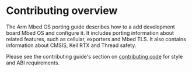 # Contributing overview

The Arm Mbed OS porting guide describes how to a add development board Mbed OS and configure it. It includes porting information about related features, such as cellular, exporters and Mbed TLS. It also contains information about CMSIS, Keil RTX and Thread safety.

Please see the contributing guide's section on [contributing code](../contributing/style.html) for style and ABI requirements.
